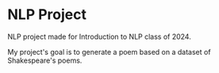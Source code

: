 # NLP Project

NLP project made for Introduction to NLP class of 2024.

My project's goal is to generate a poem based on a dataset of Shakespeare's poems.
